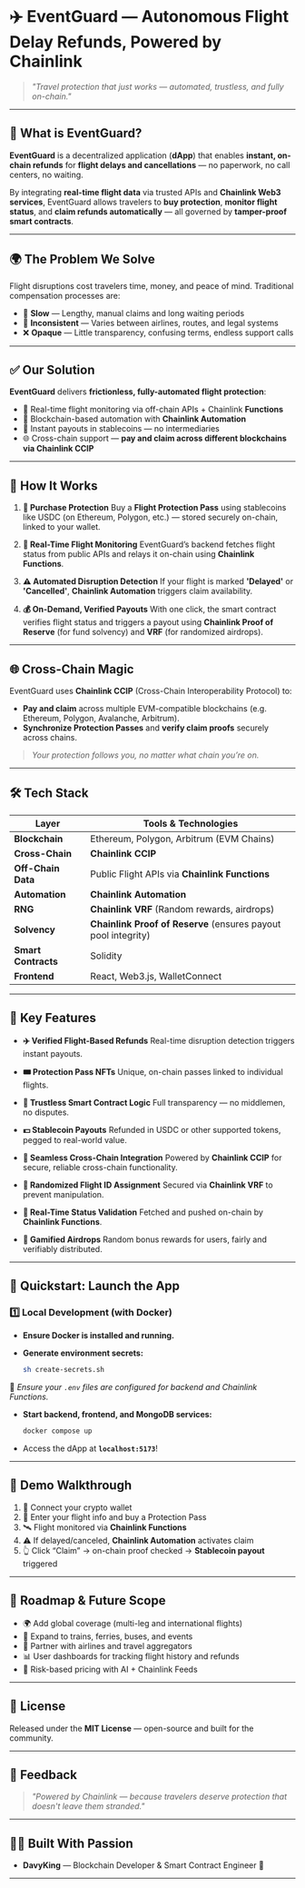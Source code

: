 # ✈️ EventGuard — Autonomous Flight Delay Refunds, Powered by Chainlink

> _"Travel protection that just works — automated, trustless, and fully on-chain."_

---

## 🧩 What is EventGuard?

**EventGuard** is a decentralized application (**dApp**) that enables **instant, on-chain refunds** for **flight delays and cancellations** — no paperwork, no call centers, no waiting.

By integrating **real-time flight data** via trusted APIs and **Chainlink Web3 services**, EventGuard allows travelers to **buy protection**, **monitor flight status**, and **claim refunds automatically** — all governed by **tamper-proof smart contracts**.

---

## 🌍 The Problem We Solve

Flight disruptions cost travelers time, money, and peace of mind. Traditional compensation processes are:

- 🐌 **Slow** — Lengthy, manual claims and long waiting periods
- 🎲 **Inconsistent** — Varies between airlines, routes, and legal systems
- ❌ **Opaque** — Little transparency, confusing terms, endless support calls

---

## ✅ Our Solution

**EventGuard** delivers **frictionless, fully-automated flight protection**:

- 📡 Real-time flight monitoring via off-chain APIs + Chainlink **Functions**
- 🔗 Blockchain-based automation with **Chainlink Automation**
- 💸 Instant payouts in stablecoins — no intermediaries
- 🌐 Cross-chain support — **pay and claim across different blockchains via Chainlink CCIP**

---

## 🔧 How It Works

1. **🎫 Purchase Protection**
   Buy a **Flight Protection Pass** using stablecoins like USDC (on Ethereum, Polygon, etc.) — stored securely on-chain, linked to your wallet.

2. **📡 Real-Time Flight Monitoring**
   EventGuard’s backend fetches flight status from public APIs and relays it on-chain using **Chainlink Functions**.

3. **⚠️ Automated Disruption Detection**
   If your flight is marked **'Delayed'** or **'Cancelled'**, **Chainlink Automation** triggers claim availability.

4. **💰 On-Demand, Verified Payouts**
   With one click, the smart contract verifies flight status and triggers a payout using **Chainlink Proof of Reserve** (for fund solvency) and **VRF** (for randomized airdrops).

---

## 🌐 Cross-Chain Magic

EventGuard uses **Chainlink CCIP** (Cross-Chain Interoperability Protocol) to:

- **Pay and claim** across multiple EVM-compatible blockchains (e.g. Ethereum, Polygon, Avalanche, Arbitrum).
- **Synchronize Protection Passes** and **verify claim proofs** securely across chains.

> _Your protection follows you, no matter what chain you’re on._

---

## 🛠️ Tech Stack

| Layer               | Tools & Technologies                                           |
| ------------------- | -------------------------------------------------------------- |
| **Blockchain**      | Ethereum, Polygon, Arbitrum (EVM Chains)                       |
| **Cross-Chain**     | **Chainlink CCIP**                                             |
| **Off-Chain Data**  | Public Flight APIs via **Chainlink Functions**                 |
| **Automation**      | **Chainlink Automation**                                       |
| **RNG**             | **Chainlink VRF** (Random rewards, airdrops)                   |
| **Solvency**        | **Chainlink Proof of Reserve** (ensures payout pool integrity) |
| **Smart Contracts** | Solidity                                                       |
| **Frontend**        | React, Web3.js, WalletConnect                                  |

---

## 🌟 Key Features

- **✈️ Verified Flight-Based Refunds**
  Real-time disruption detection triggers instant payouts.

- **🎟️ Protection Pass NFTs**
  Unique, on-chain passes linked to individual flights.

- **🔐 Trustless Smart Contract Logic**
  Full transparency — no middlemen, no disputes.

- **💵 Stablecoin Payouts**
  Refunded in USDC or other supported tokens, pegged to real-world value.

- **🌉 Seamless Cross-Chain Integration**
  Powered by **Chainlink CCIP** for secure, reliable cross-chain functionality.

- **🎲 Randomized Flight ID Assignment**
  Secured via **Chainlink VRF** to prevent manipulation.

- **📡 Real-Time Status Validation**
  Fetched and pushed on-chain by **Chainlink Functions**.

- **🎁 Gamified Airdrops**
  Random bonus rewards for users, fairly and verifiably distributed.

---

## 🚀 Quickstart: Launch the App

### 1️⃣ Local Development (with Docker)

- **Ensure Docker is installed and running.**
- **Generate environment secrets:**

  ```bash
  sh create-secrets.sh
  ```

📌 _Ensure your `.env` files are configured for backend and Chainlink Functions._

- **Start backend, frontend, and MongoDB services:**

  ```bash
  docker compose up
  ```

- Access the dApp at **`localhost:5173`**!

---

## 🧪 Demo Walkthrough

1. 🔗 Connect your crypto wallet
2. 🛫 Enter your flight info and buy a Protection Pass
3. 🛰️ Flight monitored via **Chainlink Functions**
4. ⚠️ If delayed/canceled, **Chainlink Automation** activates claim
5. 👆 Click “Claim” → on-chain proof checked → **Stablecoin payout** triggered

---

## 🔭 Roadmap & Future Scope

- 🌍 Add global coverage (multi-leg and international flights)
- 🚄 Expand to trains, ferries, buses, and events
- 🤝 Partner with airlines and travel aggregators
- 📊 User dashboards for tracking flight history and refunds
- 🧠 Risk-based pricing with AI + Chainlink Feeds

---

## 📜 License

Released under the **MIT License** — open-source and built for the community.

---

## 💬 Feedback

> _"Powered by Chainlink — because travelers deserve protection that doesn't leave them stranded."_

---

## 👨‍💻 Built With Passion

- **DavyKing** — Blockchain Developer & Smart Contract Engineer 💙

---
